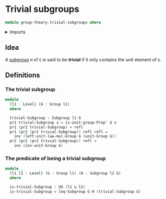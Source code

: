 # Trivial subgroups

```agda
module group-theory.trivial-subgroups where
```

<details><summary>Imports</summary>

```agda
open import foundation.dependent-pair-types
open import foundation.identity-types
open import foundation.universe-levels

open import group-theory.groups
open import group-theory.subgroups
```

</details>

## Idea

A [subgroup](group-theory.subgroups.md) `H` of `G` is said to be **trivial** if
it only contains the unit element of `G`.

## Definitions

### The trivial subgroup

```agda
module _
  {l1 : Level} (G : Group l1)
  where

  trivial-Subgroup : Subgroup l1 G
  pr1 trivial-Subgroup x = is-unit-group-Prop' G x
  pr1 (pr2 trivial-Subgroup) = refl
  pr1 (pr2 (pr2 trivial-Subgroup)) refl refl =
    inv (left-unit-law-mul-Group G (unit-Group G))
  pr2 (pr2 (pr2 trivial-Subgroup)) refl =
    inv (inv-unit-Group G)
```

### The predicate of being a trivial subgroup

```agda
module _
  {l1 l2 : Level} (G : Group l1) (H : Subgroup l2 G)
  where

  is-trivial-Subgroup : UU (l1 ⊔ l2)
  is-trivial-Subgroup = leq-Subgroup G H (trivial-Subgroup G)
```
